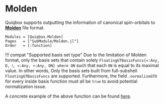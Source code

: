 # Molden

Quiqbox supports outputting the information of canonical spin-orbitals to [**Molden**](https://www3.cmbi.umcn.nl/molden/) file format.

```@autodocs
Modules = [Quiqbox.Molden]
Pages   = ["SubModule/Molden.jl"]
Order   = [:function]
```

!!! compat "Supported basis set type"
    Due to the limitation of Molden format, only the basis sets that contain solely `FloatingGTBasisFuncs{<:Any, D, 𝑙, <:Any, <:Any, ON} where ON` such that each `ON` is equal to its maximal value. In other words, Only the basis sets built from full-subshell `FloatingGTBasisFuncs` are supported. Furthermore, the field `.normalizeGTO` for every inside basis function must all be `true` to avoid potential normalization issue.

A concrete example of the above function can be found [here](https://github.com/frankwswang/Quiqbox.jl/tree/main/examples).
